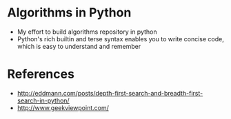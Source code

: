 Algorithms in Python
==========================
- My effort to build algorithms repository in python
- Python's rich builtin and terse syntax enables you to write concise code, which is easy to understand and remember


References
==========
- http://eddmann.com/posts/depth-first-search-and-breadth-first-search-in-python/
- http://www.geekviewpoint.com/